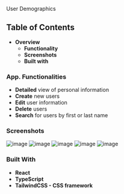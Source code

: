 User Demographics
## Table of Contents
* <strong>Overview</strong>
    * <strong>Functionality</strong>
    * <strong>Screenshots</strong>
    * <strong>Built with</strong>
### App. Functionalities
* <strong>Detailed</strong> view of personal information
* <strong>Create</strong> new users
* <strong>Edit</strong> user information
* <strong>Delete</strong> users
* <strong>Search</strong> for users by first or last name
### Screenshots
![image](https://user-images.githubusercontent.com/89903354/195159376-5f1041fe-8403-4f05-9998-00cf4a19b794.png)
![image](https://user-images.githubusercontent.com/89903354/195409181-3a44b166-3ed9-4ada-910a-8e995b01a3a4.png)
![image](https://user-images.githubusercontent.com/89903354/195159693-f42aaa94-d652-4f0a-9483-15ed82772b23.png)
![image](https://user-images.githubusercontent.com/89903354/195159859-26e26de9-c797-41cd-bd8c-fdd8117bb303.png)
![image](https://user-images.githubusercontent.com/89903354/195160061-d1a05e05-39c2-482a-a6cd-82ef8e8f9095.png)
### Built With
* <strong>React</strong>
* <strong>TypeScript</strong>
* <strong>TailwindCSS - CSS framework</strong>
